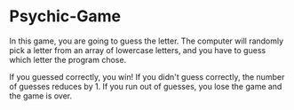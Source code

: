 # Psychic-Game
In this game, you are going to guess the letter. The computer will randomly pick a letter from an array of lowercase letters, and you have to guess which letter the program chose. 

If you guessed correctly, you win!
If you didn't guess correctly, the number of guesses reduces by 1.
If you run out of guesses, you lose the game and the game is over.

